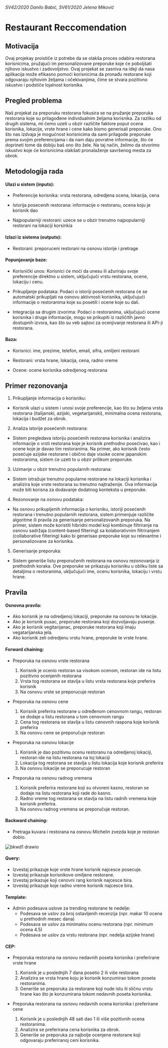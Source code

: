 <i>SV42/2020 Danilo Babić, SV61/2020 Jelena Miković</i>
<h1>Restaurant Reccomendation</h1>
<h2>Motivacija</h2>
Ovaj projekay proističe iz potrebe da se olakša proces odabira restorana korisnicima, pružajući im personalizovane preporuke koje će poboljšati njihovo iskustvo i zadovoljstvo. Ovaj projekat se zasniva na ideji da nasa aplikacija može efikasno pomoći korisnicima da pronađu restorane koji odgovaraju njihovim željama i očekivanjima, čime se stvara pozitivno iskustvo i podstiče lojalnost korisnika.
<h2>Pregled problema</h2>
Naš projekat za preporuku restorana fokusira se na pružanje preporuka restorana koje su prilagođene individualnim željama korisnika. Za razliku od drugih sistema, mi ćemo uzeti u obzir različite faktore poput ocena korisnika, lokacije, vrste hrane i cene kako bismo generisali preporuke. Ono što nas izdvaja je mogućnost korisnicima da sami prilagode preporuke prema svojim preferencijama i da nam daju povratne informacije, što će doprineti tome da dobiju baš ono što žele. Na taj način, želimo da stvorimo iskustvo koje će korisnicima olakšati pronalaženje savršenog mesta za obrok.
<h2>Metodologija rada</h2>
<h4>Ulazi u sistem (inputs): </h4> 

  - Preferencije korisnika: vrsta restorana, odredjena ocena, lokacija, cena
    
  - Istorija posecenih restorana: informacije o restoranu, ocena koju je korisnik dao
    
  - Najpopularniji restorani: uzece se u obzir trenutno najpopularniji restorani na lokaciji korsinkia

<h4>Izlazi iz sistema (outputs): </h4>

  - Restorani: preporuceni restorani na osnovu istorije i pretrage

<h4>Popunjavanje baze:</h4>

  - Korisnički unos: Korisnici će moći da unesu ili ažuriraju svoje preferencije direktno u sistem, uključujući vrstu restorana, ocene, lokaciju i cenu.

  - Prikupljanje podataka: Podaci o istoriji posećenih restorana će se automatski prikupljati na osnovu aktivnosti korisnika, uključujući informacije o restoranima koje su posetili i ocene koje su dali.

  - Integracija sa drugim izvorima: Podaci o restoranima, uključujući ocene korisnika i druge informacije, mogu se prikupiti iz različitih javno dostupnih izvora, kao što su veb sajtovi za ocenjivanje restorana ili API-ji restorana.

<h4>Baza:</h4>

  - Korisnici: ime, prezime, telefon, email, sifra, omiljeni restorani
    
  - Restorani: vrsta hrane, lokacija, cena, radno vreme
    
  - Ocene: ocene korisnika odredjenog restorana

<h2>Primer rezonovanja</h2>

  1. Prikupljanje informacija o korisniku:

  - Korisnik ulazi u sistem i unosi svoje preferencije, kao što su željena vrsta restorana (italijanski, azijski, vegetarijanski), minimalna ocena restorana, lokacija i budžet za obrok.

  2. Analiza istorije posećenih restorana:

  - Sistem pregledava istoriju posećenih restorana korisnika i analizira informacije o vrsti restorana koje je korisnik prethodno posećivao, kao i ocene koje je davao tim restoranima. Na primer, ako korisnik često posećuje azijske restorane i obično daje visoke ocene japanskim restoranima, sistem će uzeti to u obzir prilikom preporuke.

  3. Uzimanje u obzir trenutno popularnih restorana:

  - Sistem istražuje trenutno popularne restorane na lokaciji korisnika i analizira koje vrste restorana su trenutno najtraženije. Ova informacija može biti korisna za dodavanje dodatnog konteksta u preporuke.

  4. Rezonovanje na osnovu podataka:

  - Na osnovu prikupljenih informacija o korisniku, istoriji posećenih restorana i trenutno popularnih restorana, sistem primenjuje različite algoritme ili pravila za generisanje personalizovanih preporuka. Na primer, sistem može koristiti hibridni model koji kombinuje filtriranje na osnovu sadržaja (content-based filtering) sa kolaborativnim filtriranjem (collaborative filtering) kako bi generisao preporuke koje su relevantne i personalizovane za korisnika.

  5. Generisanje preporuka:

  - Sistem generiše listu preporučenih restorana na osnovu rezonovanja iz prethodnih koraka. Ove preporuke se prikazuju korisniku u obliku liste sa detaljima o restoranima, uključujući ime, ocenu korisnika, lokaciju i vrstu hrane.


<h2>Pravila</h2>
<h4>Osnovna pravila: </h4>

  - Ako korisnik je na odredjenoj lokaciji, preporuke na osnovu te lokacije.
  - Ako je korisnik pusac, preporuke restorana koji dozvoljavaju pusenje.
  - Ako je korisnik vegitarijanac, preporuke restorana koji imaju vegatarijanska jela.
  - Ako korisnik zeli odredjenu vrstu hrane, preporuke te vrste hrane.


<h4>Forward chaining: </h4>

  - Preporuka na osnovu vrste restorana
    1. Korisnik je ocenio restoran sa visokom ocenom, restoran ide na listu pozitivno ocenjenih restorana
    2. Vrsta tog restorana se stavlja u listu vrsta restorana koje preferira korisnik
    3. Na osnovu vrste se preporucuje restoran
  
  - Preporuka na osnovu cene
    1. Korisnik preferira restorane u određenom cenovnom rangu, restoran se dodaje u listu restorana u tom cenovnom rangu
    2. Cena tog restorana se stavlja u listu cenovnih raspona koje korisnik preferira
    3. Na osnovu cene se preporučuje restoran
  
  - Preporuka na osnovu lokacije
    1. Korisnik je dao pozitivnu ocenu restoranu na odredjenoj lokaciji, restoran ide na listu restorana na toj lokaciji
    2. Lokacija tog restorana se stavlja u listu lokacija koje korisnik preferira
    3. Na osnovu lokacije se preporucuje restoran
   
  - Preporuka na osnovu radnog vremena
    1. Korisnik preferira restorane koji su otvoreni kasno, restoran se dodaje na listu restorana koji rade do kasno.
    2. Radno vreme tog restorana se stavlja na listu radnih vremena koje korisnik preferira.
    3. Na osnovu radnog vremena se preporučuje restoran.

<h4>Backward chaining: </h4>

  - Pretraga kuvara i restorana na osnovu Michelin zvezda koje je restoran dobio.
    
![bkwd1 drawio](https://github.com/JelenaMikovic/RestaurantReccomendation/assets/24361522/8926f90b-494d-4148-b2da-291489ab5ddc)

<h4>Query: </h4>

  - Izvestaj prikazuje koje vrste hrane korisnik najcesce posecuje.
  - Izvestaj prikazuje korisnikove omiljene restorane.
  - Izvestaj prikazuje koji cenovni rang korisnik najcesce bira.
  - Izvestaj prikazuje koje radno vreme korisnik najcesce bira.

<h4>Template: </h4>

  - Admin podesava uslove za trending restorane te nedelje:
      - Podesava se uslov za broj ostavljenih recenzija (npr. makar 10 ocena u prethodnih mesec dana)
      - Podesava se uslov za minimalnu ocenu restorana (npr. minimum ocena 4.5)
      - Podesava se uslov za vrstu restorana (npr. nedelja azijske hrane)

<h4>CEP: </h4>

  - Preporuka restorana na osnovu nedavnih poseta korisnika i preferirane vrste hrane
    1. Korisnik je u poslednjih 7 dana posetio 2 ili više restorana
    2. Analizira se vrsta hrane koju je korisnik konzumirao tokom poseta restoranima.
    3. Generiše se preporuka za restorane koji nude istu ili sličnu vrstu hrane kao što je konzumirana tokom nedavnih poseta korisnika.

  - Preporuka restorana na osnovu nedavnih ocena korisnika i preferirane cene
    1. Korisnik je u poslednjih 48 sati dao 1 ili više pozitivnih ocena restoranima.
    2. Analizira se preferirana cena korisnika za obrok.
    3. Generiše se preporuka za najbolje ocenjene restorane koji odgovaraju preferiranoj ceni korisnika.
  
